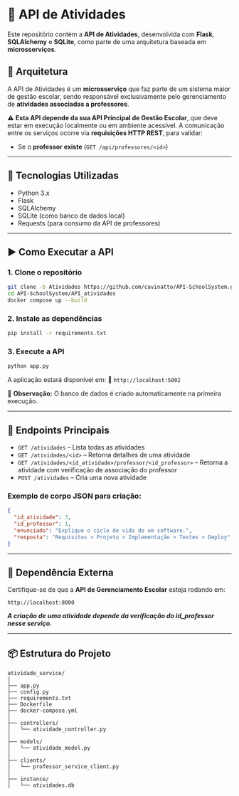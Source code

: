 # 📝 API de Atividades

Este repositório contém a **API de Atividades**, desenvolvida com **Flask**, **SQLAlchemy** e **SQLite**, como parte de uma arquitetura baseada em **microsserviços**.

## 🧩 Arquitetura

A API de Atividades é um **microsserviço** que faz parte de um sistema maior de gestão escolar, sendo responsável exclusivamente pelo gerenciamento de **atividades associadas a professores**.

⚠️ **Esta API depende da sua API Principal de Gestão Escolar**, que deve estar em execução localmente ou em ambiente acessível. A comunicação entre os serviços ocorre via **requisições HTTP REST**, para validar:

- Se o **professor existe** (`GET /api/professores/<id>`)

---

## 🚀 Tecnologias Utilizadas

- Python 3.x  
- Flask  
- SQLAlchemy  
- SQLite (como banco de dados local)  
- Requests (para consumo da API de professores)

---

## ▶️ Como Executar a API

### 1. Clone o repositório

```bash
git clone -b Atividades https://github.com/cavinatto/API-SchoolSystem.git
cd API-SchoolSystem/API_atividades
docker compose up --build
```

### 2. Instale as dependências

```bash
pip install -r requirements.txt
```

### 3. Execute a API

```bash
python app.py
```

A aplicação estará disponível em:
📍 `http://localhost:5002`

📝 **Observação:** O banco de dados é criado automaticamente na primeira execução.

---

## 📡 Endpoints Principais

- `GET /atividades` – Lista todas as atividades
- `GET /atividades/<id>` – Retorna detalhes de uma atividade
- `GET /atividades/<id_atividade>/professor/<id_professor>` – Retorna a atividade com verificação de associação do professor
- `POST /atividades` – Cria uma nova atividade

### Exemplo de corpo JSON para criação:

```json
{
  "id_atividade": 3,
  "id_professor": 1,
  "enunciado": "Explique o ciclo de vida de um software.",
  "resposta": "Requisitos > Projeto > Implementação > Testes > Deploy"
}
```

---

## 🔗 Dependência Externa

Certifique-se de que a **API de Gerenciamento Escolar** esteja rodando em:

```
http://localhost:8000
```

***A criação de uma atividade depende da verificação do id_professor nesse serviço.***

---

## 📦 Estrutura do Projeto

```
atividade_service/
│
├── app.py
├── config.py
├── requirements.txt
├── Dockerfile
├── docker-compose.yml
│
├── controllers/
│   └── atividade_controller.py
│
├── models/
│   └── atividade_model.py
│
├── clients/
│   └── professor_service_client.py
│
├── instance/
│   └── atividades.db
```
